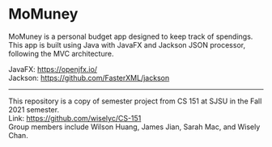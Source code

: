 # MoMuney

MoMuney is a personal budget app designed to keep track of spendings.  
This app is built using Java with JavaFX and Jackson JSON processor, following the MVC architecture.  

JavaFX: https://openjfx.io/  
Jackson: https://github.com/FasterXML/jackson  

---

This repository is a copy of semester project from CS 151 at SJSU in the Fall 2021 semester.  
Link: https://github.com/wiselyc/CS-151  
Group members include Wilson Huang, James Jian, Sarah Mac, and Wisely Chan.  
